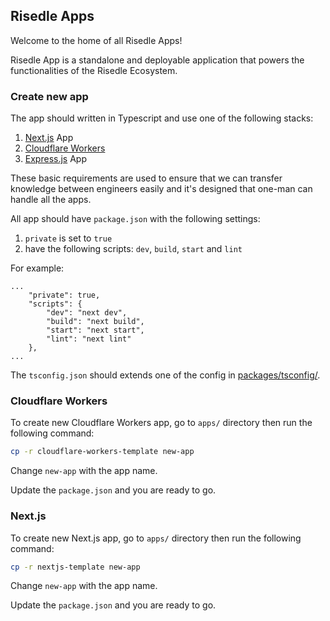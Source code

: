 ## Risedle Apps

Welcome to the home of all Risedle Apps!

Risedle App is a standalone and deployable application that powers the
functionalities of the Risedle Ecosystem.

### Create new app

The app should written in Typescript and use one of the following stacks:

1. [Next.js](https://nextjs.org/) App
2. [Cloudflare Workers](https://workers.cloudflare.com/)
3. [Express.js](https://expressjs.com/) App

These basic requirements are used to ensure that we can transfer knowledge
between engineers easily and it's designed that one-man can handle all the apps.

All app should have `package.json` with the following settings:

1.  `private` is set to `true`
2.  have the following scripts: `dev`, `build`, `start` and `lint`

For example:

```
...
    "private": true,
    "scripts": {
        "dev": "next dev",
        "build": "next build",
        "start": "next start",
        "lint": "next lint"
    },
...
```

The `tsconfig.json` should extends one of the config in
[packages/tsconfig/](../packages/tsconfig).

### Cloudflare Workers

To create new Cloudflare Workers app, go to `apps/` directory then run the
following command:

```sh
cp -r cloudflare-workers-template new-app
```

Change `new-app` with the app name.

Update the `package.json` and you are ready to go.

### Next.js

To create new Next.js app, go to `apps/` directory then run the following
command:

```sh
cp -r nextjs-template new-app
```

Change `new-app` with the app name.

Update the `package.json` and you are ready to go.
